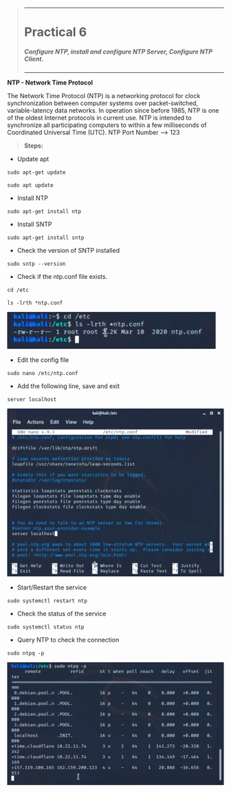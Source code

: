 >---
> # **Practical 6**
> ##### Configure NTP, install and configure NTP Server, Configure NTP Client.
>---

__NTP - Network Time Protocol__

The Network Time Protocol (NTP) is a networking protocol for clock synchronization between computer systems over packet-switched, variable-latency data networks. In operation since before 1985, NTP is one of the oldest Internet protocols in current use. NTP is intended to synchronize all participating computers to within a few milliseconds of Coordinated Universal Time (UTC).
NTP Port Number --> 123

> __Steps:__

- Update apt

```
sudo apt-get update
```

```
sudo apt update
```

- Install NTP

```
sudo apt-get install ntp
```

- Install SNTP

```
sudo apt-get install sntp
```

- Check the version of SNTP installed

```
sudo sntp --version
```

- Check if the ntp.conf file exists.

```
cd /etc
```

```
ls -lrth *ntp.conf
```

![ls](https://raw.githubusercontent.com/keane3pereira/LSA_Pracs/master/res/ntp/ls.png)

- Edit the config file

```
sudo nano /etc/ntp.conf
```

- Add the following line, save and exit

```
server localhost
```

![ntp.conf](https://raw.githubusercontent.com/keane3pereira/LSA_Pracs/master/res/ntp/ntp.conf.png)

- Start/Restart the service

```
sudo systemctl restart ntp
```

- Check the status of the service

```
sudo systemctl status ntp
```

- Query NTP to check the connection

```
sudo ntpq -p
```

![ntpq](https://raw.githubusercontent.com/keane3pereira/LSA_Pracs/master/res/ntp/ntpq.png)
